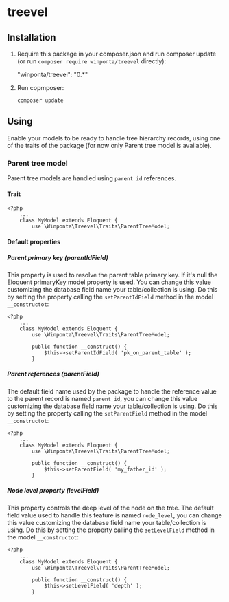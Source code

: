 # treevel

## Installation

1. Require this package in your composer.json and run composer update (or run `composer require winponta/treevel` directly):

    "winponta/treevel": "0.*"

2. Run copmposer:

    `composer update`


## Using

Enable your models to be ready to handle tree hierarchy records, using one of the traits of the package (for now only Parent tree model is available).

### Parent tree model

Parent tree models are handled using `parent id` references.

#### Trait

    <?php
        ...
        class MyModel extends Eloquent {
            use \Winponta\Treevel\Traits\ParentTreeModel;

#### Default properties

##### Parent primary key (parentIdField)

This property is used to resolve the parent table primary key. If it's null the Eloquent primaryKey model property is used. You can change this value customizing the database field name your table/collection is using. Do this by setting the property calling the `setParentIdField` method in the model `__constructot`:

    <?php
        ...
        class MyModel extends Eloquent {
            use \Winponta\Treevel\Traits\ParentTreeModel;

            public function __construct() {
                $this->setParentIdField( 'pk_on_parent_table' );
            }


##### Parent references  (parentField)

The default field name used by the package to handle the reference value to the parent record is named `parent_id`, you can change this value customizing the database field name your table/collection is using. Do this by setting the property calling the `setParentField` method in the model `__constructot`:

    <?php
        ...
        class MyModel extends Eloquent {
            use \Winponta\Treevel\Traits\ParentTreeModel;

            public function __construct() {
                $this->setParentField( 'my_father_id' );
            }

##### Node level property  (levelField)

This property controls the deep level of the node on the tree. The default field value used to handle this feature is named `node_level`, you can change this value customizing the database field name your table/collection is using. Do this by setting the property calling the `setLevelField` method in the model `__constructot`:

    <?php
        ...
        class MyModel extends Eloquent {
            use \Winponta\Treevel\Traits\ParentTreeModel;

            public function __construct() {
                $this->setLevelField( 'depth' );
            }
